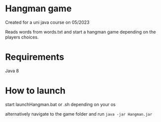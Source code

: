 # Hangman game
 Created for a uni java course on 05/2023

 Reads words from words.txt and start a hangman game depending on the players choices.

# Requirements
Java 8

# How to launch
start launchHangman.bat or .sh depending on your os

alternatively navigate to the game folder and run ```java -jar Hangman.jar```
